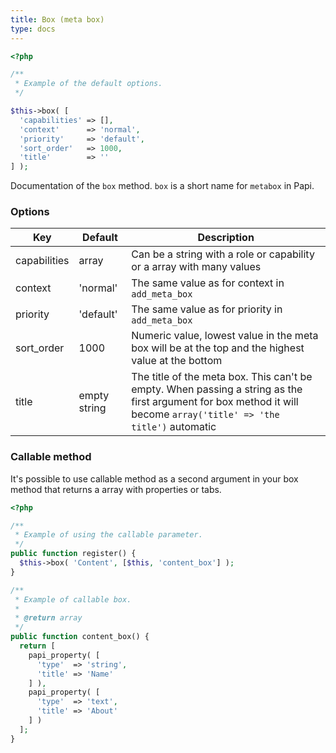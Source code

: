 ```yaml
---
title: Box (meta box)
type: docs
---
```


```php
<?php

/**
 * Example of the default options.
 */

$this->box( [
  'capabilities' => [],
  'context'      => 'normal',
  'priority'     => 'default',
  'sort_order'   => 1000,
  'title'        => ''
] );
```

Documentation of the `box` method. `box` is a short name for `metabox` in Papi.

### Options

Key          | Default      | Description
-------------|--------------|---------------------------------------------------
capabilities | array        | Can be a string with a role or capability or a array with many values
context      | 'normal'     | The same value as for context in `add_meta_box`
priority     | 'default'    | The same value as for priority in `add_meta_box`
sort_order   | 1000         | Numeric value, lowest value in the meta box will be at the top and the highest value at the bottom
title        | empty string | The title of the meta box. This can't be empty. When passing a string as the first argument for box method it will become `array('title' => 'the title')` automatic

### Callable method

It's possible to use callable method as a second argument in your box method
that returns a array with properties or tabs.

```php
<?php

/**
 * Example of using the callable parameter.
 */
public function register() {
  $this->box( 'Content', [$this, 'content_box'] );
}

/**
 * Example of callable box.
 *
 * @return array
 */
public function content_box() {
  return [
    papi_property( [
      'type'  => 'string',
      'title' => 'Name'
    ] ),
    papi_property( [
      'type'  => 'text',
      'title' => 'About'
    ] )
  ];
}
```
